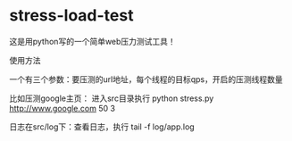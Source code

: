stress-load-test
================

这是用python写的一个简单web压力测试工具！


使用方法

一个有三个参数：要压测的url地址，每个线程的目标qps，开启的压测线程数量

比如压测google主页：
进入src目录执行 python stress.py http://www.google.com 50 3

日志在src/log下：查看日志，执行 tail -f log/app.log
